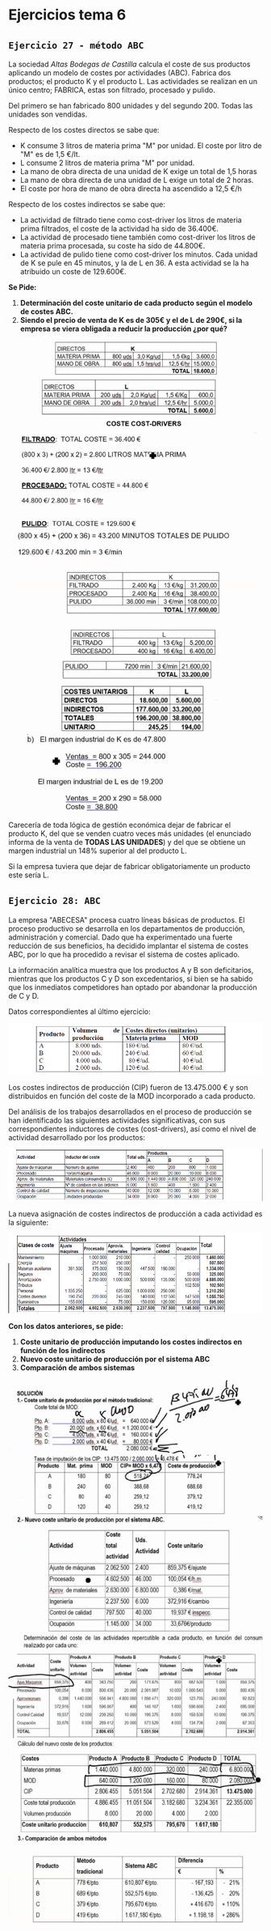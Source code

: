# Ejercicios tema 6

## `Ejercicio 27 - método ABC`

La sociedad *Altas Bodegas de Castilla* calcula el coste de sus productos aplicando un modelo de costes por actividades (ABC). Fabrica dos productos; el producto K y el producto L. Las actividades se realizan en un único centro; FABRICA, estas son filtrado, procesado y pulido.

Del primero se han fabricado 800 unidades y del segundo 200. Todas las unidades son vendidas.

Respecto de los costes directos se sabe que:

- K consume 3 litros de materia prima "M" por unidad. El coste por litro de "M" es de 1,5 €/lt.
- L consume 2 litros de materia prima "M" por unidad.
- La mano de obra directa de una unidad de K exige un total de 1,5 horas
- La mano de obra directa de una unidad de L exige un total de 2 horas.
- El coste por hora de mano de obra directa ha ascendido a 12,5 €/h

Respecto de los costes indirectos se sabe que:

- La actividad de filtrado tiene como cost-driver los litros de materia prima filtrados, el coste de la actividad ha sido de 36.400€.
- La actividad de procesado tiene también como cost-driver los litros de materia prima procesada, su coste ha sido de 44.800€.
- La actividad de pulido tiene como cost-driver los minutos. Cada unidad de K se pule en 45 minutos, y la de L en 36. A esta actividad se la ha atribuido un coste de 129.600€.

**Se Pide:**

1. **Determinación del coste unitario de cada producto según el modelo de costes ABC.**
2. **Siendo el precio de venta de K es de 305€ y el de L de 290€, si la empresa se viera obligada a reducir la producción ¿por qué?**

![img](../images/tema-6/ejs/27/solucion-1.png)
![img](../images/tema-6/ejs/27/solucion-2.png)
![img](../images/tema-6/ejs/27/solucion-3.png)
![img](../images/tema-6/ejs/27/solucion-4.png)
![img](../images/tema-6/ejs/27/solucion-5.png)
![img](../images/tema-6/ejs/27/solucion-6.png)
![img](../images/tema-6/ejs/27/solucion-7.png)

Carecería de toda lógica de gestión económica dejar de fabricar el producto K, del que se venden cuatro veces más unidades (el enunciado informa de la venta de **TODAS LAS UNIDADES**) y del que se obtiene un margen industrial un 148% superior al del producto L.

Si la empresa tuviera que dejar de fabricar obligatoriamente un producto este sería L.

## `Ejercicio 28: ABC`

La empresa "ABECESA" procesa cuatro líneas básicas de productos. El proceso productivo se desarrolla en los departamentos de producción, administración y comercial. Dado que ha experimentado una fuerte reducción de sus beneficios, ha decidido implantar el sistema de costes ABC, por lo que ha procedido a revisar el sistema de costes aplicado.

La información analítica muestra que los productos A y B son deficitarios, mientras que los productos C y D son excedentarios, si bien se ha sabido que los inmediatos competidores han optado por abandonar la producción de C y D.

Datos correspondientes al último ejercicio:

![img](../images/tema-6/ejs/28/tabla-1.png)

Los costes indirectos de producción (CIP) fueron de 13.475.000 € y son distribuidos en función del coste de la MOD incorporado a cada producto.

Del análisis de los trabajos desarrollados en el proceso de producción se han identificado las siguientes actividades significativas, con sus correspondientes inductores de costes (cost-drivers), así como el nivel de actividad desarrollado por los productos:

![img](../images/tema-6/ejs/28/tabla-2.png)

La nueva asignación de costes indirectos de producción a cada actividad es la siguiente:

![img](../images/tema-6/ejs/28/tabla-3.png)

**Con los datos anteriores, se pide:**

1. **Coste unitario de producción imputando los costes indirectos en función de los indirectos**
2. **Nuevo coste unitario de producción por el sistema ABC**
3. **Comparación de ambos sistemas**

![img](../images/tema-6/ejs/28/solucion-1.png)
![img](../images/tema-6/ejs/28/solucion-2.png)
![img](../images/tema-6/ejs/28/solucion-3.png)
![img](../images/tema-6/ejs/28/solucion-4.png)
![img](../images/tema-6/ejs/28/solucion-5.png)
![img](../images/tema-6/ejs/28/solucion-6.png)
